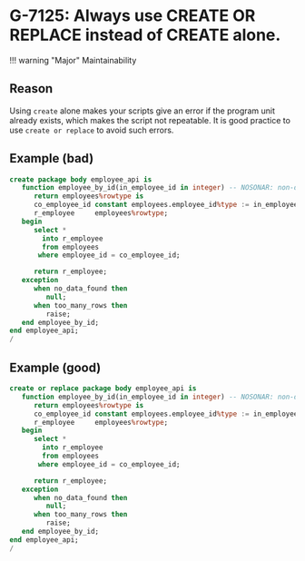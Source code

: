 # G-7125: Always use CREATE OR REPLACE instead of CREATE alone.

!!! warning "Major"
    Maintainability

## Reason

Using `create` alone makes your scripts give an error if the program unit already exists, which makes the script not repeatable. It is good practice to use `create or replace` to avoid such errors.

## Example (bad)

``` sql hl_lines="1"
create package body employee_api is
   function employee_by_id(in_employee_id in integer) -- NOSONAR: non-deterministic
      return employees%rowtype is
      co_employee_id constant employees.employee_id%type := in_employee_id;
      r_employee     employees%rowtype;
   begin
      select *
        into r_employee
        from employees
       where employee_id = co_employee_id;

      return r_employee;
   exception
      when no_data_found then
         null;
      when too_many_rows then
         raise;
   end employee_by_id;
end employee_api;
/
```

## Example (good)

``` sql hl_lines="1"
create or replace package body employee_api is
   function employee_by_id(in_employee_id in integer) -- NOSONAR: non-deterministic
      return employees%rowtype is
      co_employee_id constant employees.employee_id%type := in_employee_id;
      r_employee     employees%rowtype;
   begin
      select *
        into r_employee
        from employees
       where employee_id = co_employee_id;

      return r_employee;
   exception
      when no_data_found then
         null;
      when too_many_rows then
         raise;
   end employee_by_id;
end employee_api;
/
```